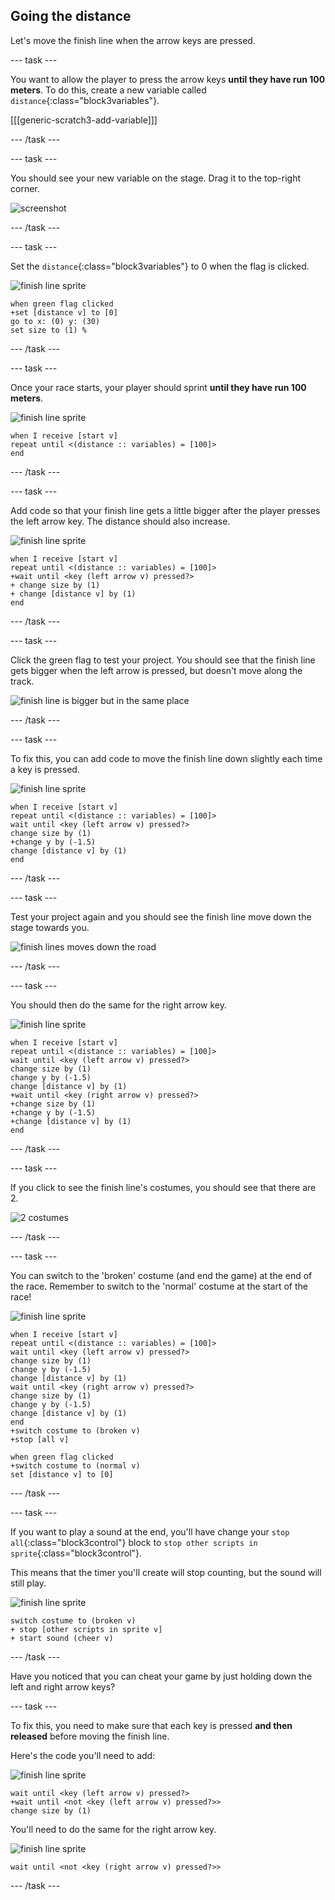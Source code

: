 ## Going the distance

Let's move the finish line when the arrow keys are pressed.

--- task ---

You want to allow the player to press the arrow keys __until they have run 100 meters__. To do this, create a new variable called `distance`{:class="block3variables"}.

[[[generic-scratch3-add-variable]]]

--- /task ---

--- task ---

You should see your new variable on the stage. Drag it to the top-right corner.

![screenshot](images/sprint-distance-drag.png)

--- /task ---

--- task ---

Set the `distance`{:class="block3variables"} to 0 when the flag is clicked.

![finish line sprite](images/finish-line-sprite.png)

```blocks3
when green flag clicked
+set [distance v] to [0]
go to x: (0) y: (30)
set size to (1) %
```

--- /task ---

--- task ---

Once your race starts, your player should sprint __until they have run 100 meters__.

![finish line sprite](images/finish-line-sprite.png)

```blocks3
when I receive [start v]
repeat until <(distance :: variables) = [100]>
end 
```

--- /task ---

--- task ---

Add code so that your finish line gets a little bigger after the player presses the left arrow key. The distance should also increase.

![finish line sprite](images/finish-line-sprite.png)

```blocks3
when I receive [start v]
repeat until <(distance :: variables) = [100]>
+wait until <key (left arrow v) pressed?>
+ change size by (1)
+ change [distance v] by (1)
end 
```

--- /task ---

--- task ---

Click the green flag to test your project. You should see that the finish line gets bigger when the left arrow is pressed, but doesn't move along the track.

![finish line is bigger but in the same place](images/sprint-line-bug.png)

--- /task ---

--- task ---

To fix this, you can add code to move the finish line down slightly each time a key is pressed.

![finish line sprite](images/finish-line-sprite.png)

```blocks3
when I receive [start v]
repeat until <(distance :: variables) = [100]>
wait until <key (left arrow v) pressed?>
change size by (1)
+change y by (-1.5)
change [distance v] by (1)
end 
```

--- /task ---

--- task ---

Test your project again and you should see the finish line move down the stage towards you.

![finish lines moves down the road](images/sprint-line-fix-test.png)

--- /task ---

--- task ---

You should then do the same for the right arrow key.

![finish line sprite](images/finish-line-sprite.png)

```blocks3
when I receive [start v]
repeat until <(distance :: variables) = [100]>
wait until <key (left arrow v) pressed?>
change size by (1)
change y by (-1.5)
change [distance v] by (1)
+wait until <key (right arrow v) pressed?>
+change size by (1)
+change y by (-1.5)
+change [distance v] by (1)
end 
```

--- /task ---

--- task ---

If you click to see the finish line's costumes, you should see that there are 2.

![2 costumes](images/sprint-line-costumes.png)

--- /task ---

--- task ---

You can switch to the 'broken' costume (and end the game) at the end of the race. Remember to switch to the 'normal' costume at the start of the race!

![finish line sprite](images/finish-line-sprite.png)

```blocks3
when I receive [start v]
repeat until <(distance :: variables) = [100]>
wait until <key (left arrow v) pressed?>
change size by (1)
change y by (-1.5)
change [distance v] by (1)
wait until <key (right arrow v) pressed?>
change size by (1)
change y by (-1.5)
change [distance v] by (1)
end 
+switch costume to (broken v)
+stop [all v]
```

```blocks3
when green flag clicked
+switch costume to (normal v)
set [distance v] to [0]
```

--- /task ---

--- task ---

If you want to play a sound at the end, you'll have change your `stop all`{:class="block3control"} block to `stop other scripts in sprite`{:class="block3control"}.

This means that the timer you'll create will stop counting, but the sound will still play.

![finish line sprite](images/finish-line-sprite.png)

```blocks3
switch costume to (broken v)
+ stop [other scripts in sprite v]
+ start sound (cheer v)
```

--- /task ---

Have you noticed that you can cheat your game by just holding down the left and right arrow keys?

--- task ---

To fix this, you need to make sure that each key is pressed __and then released__ before moving the finish line.

Here's the code you'll need to add:

![finish line sprite](images/finish-line-sprite.png)

```blocks3
wait until <key (left arrow v) pressed?>
+wait until <not <key (left arrow v) pressed?>>
change size by (1)
```

You'll need to do the same for the right arrow key.

![finish line sprite](images/finish-line-sprite.png)

```blocks3
wait until <not <key (right arrow v) pressed?>>
```

--- /task ---
